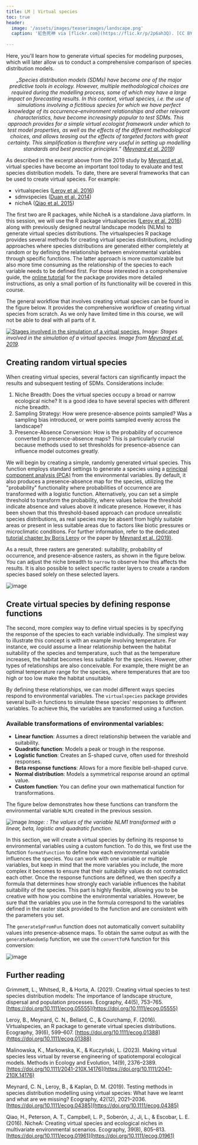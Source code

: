 ```yaml
---
title: LM | Virtual species
toc: true
header:
  image: '/assets/images/teaserimages/landscape.png'
  caption: '紅色死神 via [flickr.com](https://flic.kr/p/2p6ah3Q). [CC BY-NC-SA 2.0](https://creativecommons.org/licenses/by-nc-sa/2.0/). Image cropped.'
  
---
```


Here, you'll learn how to generate virtual species for modeling purposes, which will later allow us to conduct a comprehensive comparison of species distribution models.

<!--more-->

<p style="text-align: center; font-style: italic;">
„Species distribution models (SDMs) have become one of the major predictive tools in ecology. However, multiple methodological choices are required during the modelling process, some of which may have a large impact on forecasting results. In this context, virtual species, i.e. the use of simulations involving a fictitious species for which we have perfect knowledge of its occurrence–environment relationships and other relevant characteristics, have become increasingly popular to test SDMs. This approach provides for a simple virtual ecologist framework under which to test model properties, as well as the effects of the different methodological choices, and allows teasing out the effects of targeted factors with great certainty. This simplification is therefore very useful in setting up modelling standards and best practice principles.” (<a href="https://doi.org/10.1111/ecog.04385">Meynard et al. 2019</a>)
</p>



As described in the excerpt above from the 2019 study by [Meynard et al.]( https://doi.org/10.1111/ecog.04385) virtual species have become an important tool today to evaluate and test species distribution models. To date, there are several frameworks that can be used to create virtual species. For example:
-	virtualspecies ([Leroy et al. 2016](https://doi.org/10.1111/ecog.01388))
-   sdmvspecies ([Duan et al. 2014](https://doi.org/10.1111/ecog.01080))
-	nicheA ([Qiao et al. 2015](https://doi.org/10.1111/ecog.01961))

The first two are R packages, while NicheA is a standalone Java platform. In this session, we will use the R package virtualspecies ([Leroy et al. 2016](https://doi.org/10.1111/ecog.01388)) along with previously designed neutral landscape models (NLMs) to generate virtual species distributions. The virtualspecies R package provides several methods for creating virtual species distributions, including approaches where species distributions are generated either completely at random or by defining the relationship between environmental variables through specific functions. The latter approach is more customizable but also more time consuming as the relationship of the species to each variable needs to be defined first. For those interested in a comprehensive guide, the [online tutorial]( https://borisleroy.com/virtualspecies_tutorial/) for the package provides more detailed instructions, as only a small portion of its functionality will be covered in this course. 

The general workflow that involves creating virtual species can be found in the figure below. It provides the comprehensive workflow of creating virtual species from scratch. As we only have limited time in this course, we will not be able to deal with all parts of it.
	
[![Stages involved in the simulation of a virtual species.](https://nsojournals.onlinelibrary.wiley.com/cms/asset/8305d1b7-e4b8-42c0-96d4-80ee503c6fd4/ecog12443-fig-0001-m.jpg)](https://nsojournals.onlinelibrary.wiley.com/cms/asset/8305d1b7-e4b8-42c0-96d4-80ee503c6fd4/ecog12443-fig-0001-m.jpg)
 *Image: Stages involved in the simulation of a virtual species. Image from [Meynard et al. 2019](https://doi.org/10.1111/ecog.04385).*

## Creating random virtual species

When creating virtual species, several factors can significantly impact the results and subsequent testing of SDMs. Considerations include:
1.	Niche Breadth: Does the virtual species occupy a broad or narrow ecological niche? It is a good idea to have several species with different niche breadth.
1.  Sampling Strategy: How were presence-absence points sampled? Was a sampling bias introduced, or were points sampled evenly across the landscape?
1.	Presence-Absence Conversion: How is the probability of occurrence converted to presence-absence maps? This is particularly crucial because methods used to set thresholds for presence-absence can influence model outcomes greatly.

We will begin by creating a simple, randomly generated virtual species. This function employs standard settings to generate a species using a [principal component analysis (PCA)]( https://en.wikipedia.org/wiki/Principal_component_analysis) from the environmental variables. By default, it also produces a presence-absence map for the species, utilizing the "probability" functionality where probabilities of occurrence are transformed with a logistic function. Alternatively, you can set a simple threshold to transform the probability, where values below the threshold indicate absence and values above it indicate presence.
However, it has been shown that this threshold-based approach can produce unrealistic species distributions, as real species may be absent from highly suitable areas or present in less suitable areas due to factors like biotic pressures or microclimatic conditions. For further information, refer to the dedicated [tutorial chapter by Boris Leroy]( https://borisleroy.com/virtualspecies_tutorial/04-presenceabsence.html) or the paper by [Meynard et al. (2019)](https://doi.org/10.1111/ecog.04385).

<script src="https://gist.github.com/uilehre/b44cbe08f03bfb4debbb74526d06204f.js"></script>

As a result, three rasters are generated: suitability, probability of occurrence, and presence-absence rasters, as shown in the figure below. You can adjust the niche breadth to `narrow` to observe how this affects the results. It is also possible to select specific raster layers to create a random species based solely on these selected layers.

![image](../assets/images/unit02/random_sp.png)

## Create virtual species by defining response functions
The second, more complex way to define virtual species is by specifying the response of the species to each variable individually. The simplest way to illustrate this concept is with an example involving temperature. For instance, we could assume a linear relationship between the habitat suitability of the species and temperature, such that as the temperature increases, the habitat becomes less suitable for the species. However, other types of relationships are also conceivable. For example, there might be an optimal temperature range for the species, where temperatures that are too high or too low make the habitat unsuitable.

By defining these relationships, we can model different ways species respond to environmental variables. The `virtualspecies` package provides several built-in functions to simulate these species' responses to different variables. To achieve this, the variables are transformed using a function.

### Available transformations of environmental variables:
- **Linear function**: Assumes a direct relationship between the variable and suitability.
- **Quadratic function**: Models a peak or trough in the response.
- **Logistic function**: Creates an S-shaped curve, often used for threshold responses.
- **Beta response functions**: Allows for a more flexible bell-shaped curve.
- **Normal distribution**: Models a symmetrical response around an optimal value.
- **Custom function**: You can define your own mathematical function for transformations.

The figure below demonstrates how these functions can transform the environmental variable `NLM1` created in the previous session.

![image](../assets/images/unit02/functions2.png)
*Image: : The values of the variable NLM1 transformed with a linear, beta, logistic and quadratic function.* 

In this section, we will create a virtual species by defining its response to environmental variables using a custom function. To do this, we first use the function `formatFunction` to define how each environmental variable influences the species. You can work with one variable or multiple variables, but keep in mind that the more variables you include, the more complex it becomes to ensure that their suitability values do not contradict each other. Once the response functions are defined, we then specify a formula that determines how strongly each variable influences the habitat suitability of the species. This part is highly flexible, allowing you to be creative with how you combine the environmental variables. However, be sure that the variables you use in the formula correspond to the variables defined in the raster stack provided to the function and are consistent with the parameters you set. 

<script src="https://gist.github.com/uilehre/a11772a19b96224f129dd8789a2f75e9.js"></script>

The `generateSpFromFun` function does not automatically convert suitability values into presence-absence maps. To obtain the same output as with the `generateRandomSp` function, we use the `convertToPA` function for this conversion:

![image](../assets/images/unit02/function_species.png)




## Further reading

Grimmett, L., Whitsed, R., & Horta, A. (2021). Creating virtual species to test species distribution models: The importance of landscape structure, dispersal and population processes. Ecography, 44(5), 753–765. [https://doi.org/10.1111/ecog.05555](https://doi.org/10.1111/ecog.05555)

Leroy, B., Meynard, C. N., Bellard, C., & Courchamp, F. (2016). Virtualspecies, an R package to generate virtual species distributions. Ecography, 39(6), 599–607. [https://doi.org/10.1111/ecog.01388](https://doi.org/10.1111/ecog.01388)

Malinowska, K., Markowska, K., & Kuczyński, L. (2023). Making virtual species less virtual by reverse engineering of spatiotemporal ecological models. Methods in Ecology and Evolution, 14(9), 2376–2389. [https://doi.org/10.1111/2041-210X.14176](https://doi.org/10.1111/2041-210X.14176)

Meynard, C. N., Leroy, B., & Kaplan, D. M. (2019). Testing methods in species distribution modelling using virtual species: What have we learnt and what are we missing? Ecography, 42(12), 2021–2036. [https://doi.org/10.1111/ecog.04385](https://doi.org/10.1111/ecog.04385)

Qiao, H., Peterson, A. T., Campbell, L. P., Soberón, J., Ji, L., & Escobar, L. E. (2016). NicheA: Creating virtual species and ecological niches in multivariate environmental scenarios. Ecography, 39(8), 805–813. [https://doi.org/10.1111/ecog.01961](https://doi.org/10.1111/ecog.01961)
